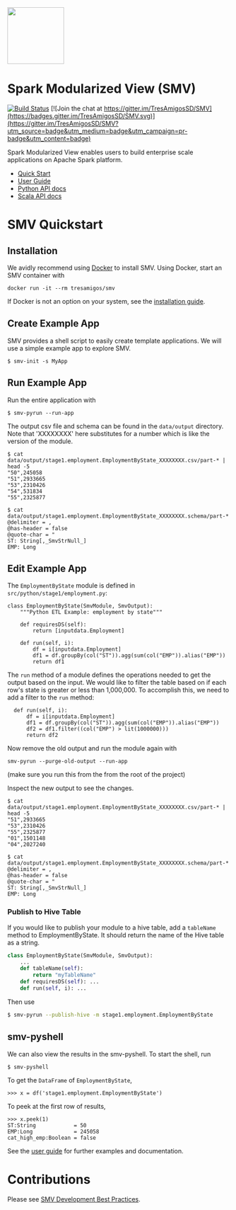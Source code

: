 
<img height="128" src="https://github.com/TresAmigosSD/SMV/raw/master/docs/images/smv-logo-100px.png"/>

# Spark Modularized View (SMV)

[![Build Status](https://travis-ci.org/TresAmigosSD/SMV.svg?branch=master)](https://travis-ci.org/TresAmigosSD/SMV)
[![Join the chat at https://gitter.im/TresAmigosSD/SMV](https://badges.gitter.im/TresAmigosSD/SMV.svg)](https://gitter.im/TresAmigosSD/SMV?utm_source=badge&utm_medium=badge&utm_campaign=pr-badge&utm_content=badge)


Spark Modularized View enables users to build enterprise scale applications on Apache Spark platform.

* [Quick Start](#smv-quickstart)
* [User Guide](docs/user/0_user_toc.md)
* [Python API docs](http://tresamigossd.github.io/SMV/pythondocs/1.6.2.1/index.html)
* [Scala API docs](http://tresamigossd.github.io/SMV/scaladocs/1.6.2.1/index.html#package)

# SMV Quickstart

## Installation

We avidly recommend using [Docker](https://docs.docker.com/engine/installation/) to install SMV. Using Docker, start an SMV container with

```
docker run -it --rm tresamigos/smv
```

If Docker is not an option on your system, see the [installation guide](docs/user/smv_install.md).

## Create Example App

SMV provides a shell script to easily create template applications. We will use a simple example app to explore SMV.

```shell
$ smv-init -s MyApp
```

## Run Example App

Run the entire application with

```shell
$ smv-pyrun --run-app
```

The output csv file and schema can be found in the `data/output` directory. Note that 'XXXXXXXX' here substitutes for a number which is like the version of the module.

```shell
$ cat data/output/stage1.employment.EmploymentByState_XXXXXXXX.csv/part-* | head -5
"50",245058
"51",2933665
"53",2310426
"54",531834
"55",2325877

$ cat data/output/stage1.employment.EmploymentByState_XXXXXXXX.schema/part-*
@delimiter = ,
@has-header = false
@quote-char = "
ST: String[,_SmvStrNull_]
EMP: Long
```

## Edit Example App

The `EmploymentByState` module is defined in `src/python/stage1/employment.py`:

```shell
class EmploymentByState(SmvModule, SmvOutput):
    """Python ETL Example: employment by state"""

    def requiresDS(self):
        return [inputdata.Employment]

    def run(self, i):
        df = i[inputdata.Employment]
        df1 = df.groupBy(col("ST")).agg(sum(col("EMP")).alias("EMP"))
        return df1
```

The `run` method of a module defines the operations needed to get the output based on the input. We would like to filter the table based on if each row's state is greater or less than 1,000,000. To accomplish this, we need to add a filter to the `run` method:

```shell
  def run(self, i):
      df = i[inputdata.Employment]
      df1 = df.groupBy(col("ST")).agg(sum(col("EMP")).alias("EMP"))
      df2 = df1.filter((col("EMP") > lit(1000000)))
      return df2
```

Now remove the old output and run the module again with

```shell
smv-pyrun --purge-old-output --run-app
```
(make sure you run this from the from the root of the project)

Inspect the new output to see the changes.

```shell
$ cat data/output/stage1.employment.EmploymentByState_XXXXXXXX.csv/part-* | head -5
"51",2933665
"53",2310426
"55",2325877
"01",1501148
"04",2027240

$ cat data/output/stage1.employment.EmploymentByState_XXXXXXXX.schema/part-*
@delimiter = ,
@has-header = false
@quote-char = "
ST: String[,_SmvStrNull_]
EMP: Long
```

### Publish to Hive Table

If you would like to publish your module to a hive table, add a `tableName` method to EmploymentByState. It should return the name of the Hive table as a string.

```python
class EmploymentByState(SmvModule, SmvOutput):
    ...
    def tableName(self):
        return "myTableName"
    def requiresDS(self): ...
    def run(self, i): ...
```

Then use
```bash
$ smv-pyrun --publish-hive -m stage1.employment.EmploymentByState
```

## smv-pyshell

We can also view the results in the smv-pyshell. To start the shell, run

```
$ smv-pyshell
```

To get the `DataFrame` of `EmploymentByState`,

```shell
>>> x = df('stage1.employment.EmploymentByState')

```

To peek at the first row of results,

```shell
>>> x.peek(1)
ST:String            = 50
EMP:Long             = 245058
cat_high_emp:Boolean = false
```

See the [user guide](docs/user/0_user_toc.md) for further examples and documentation.


# Contributions

Please see [SMV Development Best Practices](docs/dev/00_DevProcess/best_practice.md).
